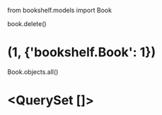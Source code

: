 ﻿from bookshelf.models import Book

book.delete()
# (1, {'bookshelf.Book': 1})

Book.objects.all()
# <QuerySet []>
